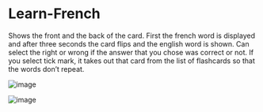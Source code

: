 # Learn-French

Shows the front and the back of the card. First the french word is displayed and after three seconds the card flips and the english word is shown. Can select the right or wrong if the answer that you chose was correct or not. If you select tick mark, it takes out that card from the list of flashcards so that the words don’t repeat.

![image](https://github.com/sammy-9930/Learn-French/assets/80445152/8d40b356-7491-474b-afa4-c16d258a65ee)

![image](https://github.com/sammy-9930/Learn-French/assets/80445152/7d9471e8-2948-47b7-90c5-9b79ab2da6a9)

